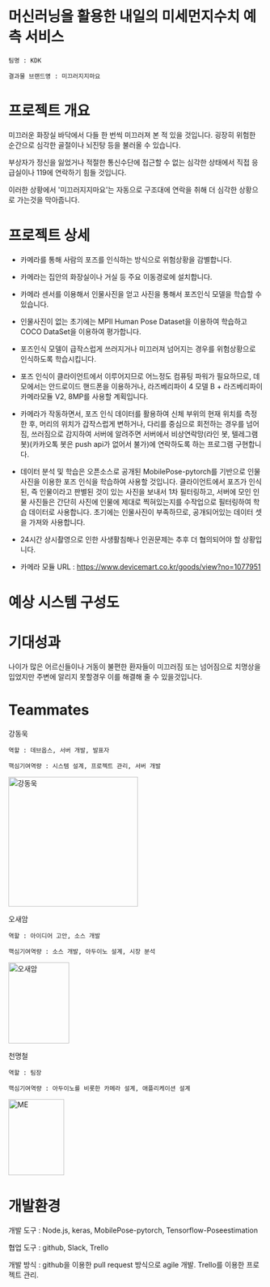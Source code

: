 # 머신러닝을 활용한 내일의 미세먼지수치 예측 서비스   

    팀명 : KDK 
  
    결과물 브랜드명 : 미끄러지지마요
  
  
# 프로젝트 개요

  미끄러운 화장실 바닥에서 다들 한 번씩 미끄러져 본 적 있을 것입니다. 굉장히 위험한 순간으로 심각한 골절이나 뇌진탕 등을 불러올 수 있습니다.
  
  부상자가 정신을 잃었거나 적절한 통신수단에 접근할 수 없는 심각한 상태에서 직접 응급실이나 119에 연락하기 힘들 것입니다.
  
  이러한 상황에서 '미끄러지지마요'는 자동으로 구조대에 연락을 취해 더 심각한 상황으로 가는것을 막아줍니다.
 

# 프로젝트 상세

- 카메라를 통해 사람의 포즈를 인식하는 방식으로 위험상황을 감별합니다.

- 카메라는 집안의 화장실이나 거실 등 주요 이동경로에 설치합니다.

- 카메라 센서를 이용해서 인물사진을 얻고 사진을 통해서 포즈인식 모델을 학습할 수 있습니다. 

- 인물사진이 없는 초기에는 MPII Human Pose Dataset을 이용하여 학습하고 COCO DataSet을 이용하여 평가합니다. 

- 포즈인식 모델이 급작스럽게 쓰러지거나 미끄러져 넘어지는 경우를 위험상황으로 인식하도록 학습시킵니다.

- 포즈 인식이 클라이언트에서 이루어지므로 어느정도 컴퓨팅 파워가 필요하므로, 데모에서는 안드로이드 핸드폰을 이용하거나, 라즈베리파이 4 모델 B + 라즈베리파이 카메라모듈 V2, 8MP를 사용할 계획입니다.

- 카메라가 작동하면서, 포즈 인식 데이터를 활용하여 신체 부위의 현재 위치를 측정한 후, 머리의 위치가 갑작스럽게 변하거나, 다리를 중심으로 회전하는 경우를 넘어짐, 쓰러짐으로 감지하여 서버에 알려주면 서버에서 비상연락망(라인 봇, 텔레그램 봇)(카카오톡 봇은 push api가 없어서 불가)에 연락하도록 하는 프로그램 구현합니다.

- 데이터 분석 및 학습은 오픈소스로 공개된 MobilePose-pytorch를 기반으로 인물사진을 이용한 포즈 인식을 학습하여 사용할 것입니다. 클라이언트에서 포즈가 인식된, 즉 인물이라고 판별된 것이 있는 사진을 보내서 1차 필터링하고, 서버에 모인 인물 사진들은 간단히 사진에 인물에 제대로 찍혀있는지를 수작업으로 필터링하여 학습 데이터로 사용합니다. 초기에는 인물사진이 부족하므로, 공개되어있는 데이터 셋을 가져와 사용합니다.

- 24시간 상시촬영으로 인한 사생활침해나 인권문제는 추후 더 협의되어야 할 상황입니다.
- 카메라 모듈 URL : https://www.devicemart.co.kr/goods/view?no=1077951

# 예상 시스템 구성도




# 기대성과
  
  나이가 많은 어르신들이나 거동이 불편한 환자들이 미끄러짐 또는 넘어짐으로 치명상을 입었지만 주변에 알리지 못할경우 이를 해결해 줄 수 있을것입니다.
  
  
# Teammates
  
  강동욱
  
    역할 : 데브옵스, 서버 개발, 발표자
  
    핵심기여역량 : 시스템 설계, 프로젝트 관리, 서버 개발

  <img src="https://user-images.githubusercontent.com/21076531/79041137-508a5300-7c28-11ea-9024-f9688c5ca3b4.jpg" width="256px" height="256px" title="강동욱" alt="강동욱"></img>
    
  오새암
  
    역할 : 아이디어 고안, 소스 개발
    
    핵심기여역량 : 소스 개발, 아두이노 설계, 시장 분석
    
   <img src="https://user-images.githubusercontent.com/50190325/79058904-92f67300-7cae-11ea-8831-89778d5b0ab4.jpg" width="120px" height="160px" title="오새암" alt="오새암"></img>
    
  천명철
  
    역할 : 팀장
    
    핵심기여역량 : 아두이노를 비롯한 카메라 설계, 애플리케이션 설계
   
  <img src="https://user-images.githubusercontent.com/50235391/79042795-aadde080-7c35-11ea-808c-2b4d18932ca3.jpg" width="110px" height="150px" title="천명철" alt="ME"></img>
    
    


# 개발환경


  개발 도구 : Node.js, keras, MobilePose-pytorch, Tensorflow-Poseestimation
  
  협업 도구 : github, Slack, Trello
  
  개발 방식 : github을 이용한 pull request 방식으로 agile 개발.  Trello를 이용한 프로젝트 관리. 
